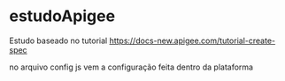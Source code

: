# estudoApigee
Estudo baseado no tutorial https://docs-new.apigee.com/tutorial-create-spec

no arquivo config js vem a configuração feita dentro da plataforma
